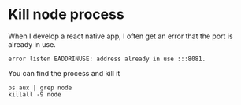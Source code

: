 # Kill node process

When I develop a react native app, I often get an error that the port is already in use.

```
error listen EADDRINUSE: address already in use :::8081.
```

You can find the process and kill it

```
ps aux | grep node
killall -9 node
```
